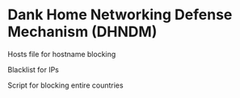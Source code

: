 # Dank Home Networking Defense Mechanism (DHNDM)

Hosts file for hostname blocking

Blacklist for IPs

Script for blocking entire countries